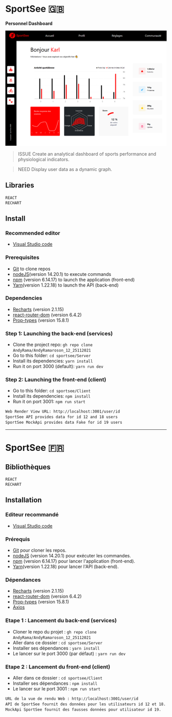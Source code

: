 # SportSee 🇬🇧

**Personnel Dashboard**

<kbd>![personal dashboard](./sportSee.png)</kbd>

> ISSUE
Create an analytical dashboard of sports performance and physiological indicators.

> NEED
Display user data as a dynamic graph.

## Libraries

    REACT
    RECHART

## Install

### Recommended editor

* [Visual Studio code](https://code.visualstudio.com/)

### Prerequisites

* [Git](https://git-scm.com/) to clone repos
* [nodeJS](https://nodejs.org/fr/)(version 14.20.1) to execute commands
* [npm](https://www.npmjs.com/) (version 6.14.17) to launch the application (front-end)
* [Yarn](https://yarnpkg.com/)(version 1.22.18) to launch the API (back-end)

### Dependencies

* [Recharts](https://recharts.org/en-US/) (version 2.1.15)
* [react-router-dom](https://reactrouter.com/web/guides/quick-start) (version 6.4.2)
* [Prop-types](https://www.npmjs.com/package/prop-types) (version 15.8.1)

### Step 1: Launching the back-end (services)

- Clone the project repo: `gh repo clone AndyRama/AndyRamaroson_12_25112021`
- Go to this folder: `cd sportsee/Server`
- Install its dependencies: `yarn install`
- Run it on port 3000 (default): `yarn run dev`

### Step 2: Launching the front-end (client)

- Go to this folder: `cd sportsee/Client`
- Install its dependencies: `npm install`
- Run it on port 3001: `npm run start`

```bash
Web Render View URL: http://localhost:3001/user/id
SportSee API provides data for id 12 and 18 users
SportSee MockApi provides data Fake for id 19 users
```

--------------------------------------------------

# SportSee 🇫🇷

## Bibliothèques

    REACT
    RECHART

## Installation

### Editeur recommandé

* [Visual Studio code](https://code.visualstudio.com/)

### Prérequis

* [Git](https://git-scm.com/) pour cloner les repos.
* [nodeJS](https://nodejs.org/fr/) (version 14.20.1) pour exécuter les commandes.
* [npm](https://www.npmjs.com/) (version 6.14.17) pour lancer l'application (front-end).
* [Yarn](https://yarnpkg.com/)(version 1.22.18) pour lancer l'API (back-end).

### Dépendances

* [Recharts](https://recharts.org/en-US/) (version 2.1.15)
* [react-router-dom](https://reactrouter.com/web/guides/quick-start) (version 6.4.2)
* [Prop-types](https://www.npmjs.com/package/prop-types) (version 15.8.1)
* [Axios](https://axios-http.com/docs/intro)

### Etape 1 : Lancement du back-end (services)

- Cloner le repo du projet : `gh repo clone AndyRama/AndyRamaroson_12_25112021`
- Aller dans ce dossier : `cd sportsee/Server`
- Installer ses dépendances : `yarn install`
- Le lancer sur le port 3000 (par défaut) : `yarn run dev`

### Etape 2 : Lancement du front-end (client)

- Aller dans ce dossier : `cd sportsee/Client `
- Installer ses dépendances : `npm install`
- Le lancer sur le port 3001 : `npm run start`

```bash
URL de la vue de rendu Web : http://localhost:3001/user/id
API de SportSee fournit des données pour les utilisateurs id 12 et 18.
MockApi SportSee fournit des fausses données pour utilisateur id 19.
```
